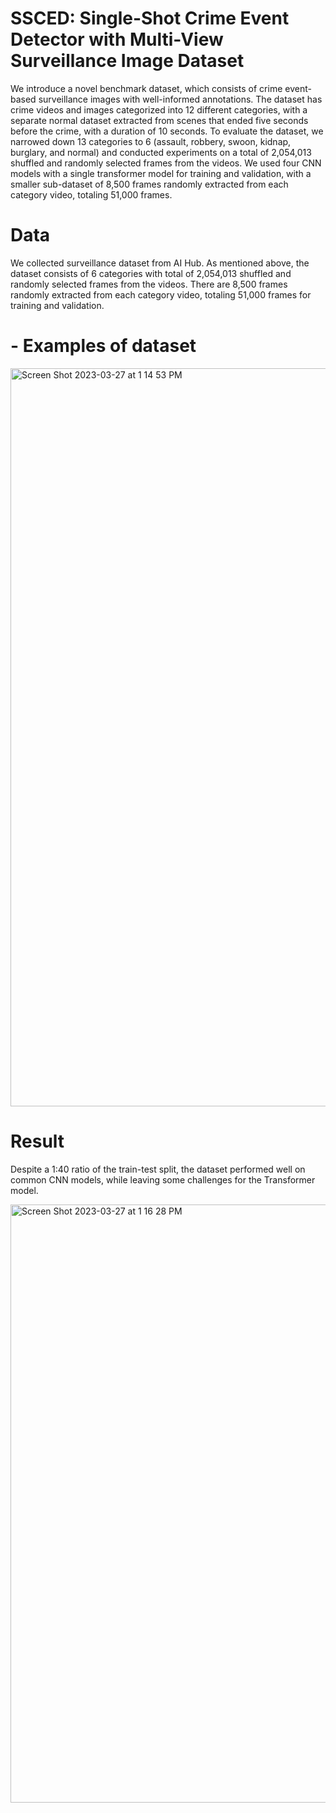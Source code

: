 # SSCED: Single-Shot Crime Event Detector with Multi-View Surveillance Image Dataset

We introduce a novel benchmark dataset, which consists of crime event-based surveillance images with well-informed annotations. The dataset has crime videos and images categorized into 12 different categories, with a separate normal dataset extracted from scenes that ended five seconds before the crime, with a duration of 10 seconds. To evaluate the dataset, we narrowed down 13 categories to 6 (assault, robbery, swoon, kidnap, burglary, and normal) and conducted experiments on a total of 2,054,013 shuffled and randomly selected frames from the videos. We used four CNN models with a single transformer model for training and validation, with a smaller sub-dataset of 8,500 frames randomly extracted from each category video, totaling 51,000 frames.

# Data
We collected surveillance dataset from AI Hub. As mentioned above, the dataset consists of 6 categories with total of 2,054,013 shuffled and randomly selected frames from the videos. There are 8,500 frames randomly extracted from each category video, totaling 51,000 frames for training and validation.

# - Examples of dataset

<img width="1181" alt="Screen Shot 2023-03-27 at 1 14 53 PM" src="https://user-images.githubusercontent.com/90234691/227839367-085c050a-d998-4c0c-bb9c-bcebf325f908.png">

# Result

Despite a 1:40 ratio of the train-test split, the dataset performed well on common CNN models, while leaving some challenges for the Transformer model.

<img width="957" alt="Screen Shot 2023-03-27 at 1 16 28 PM" src="https://user-images.githubusercontent.com/90234691/227839597-2744b6d9-bd2c-4755-8274-2646ec3a475e.png">
